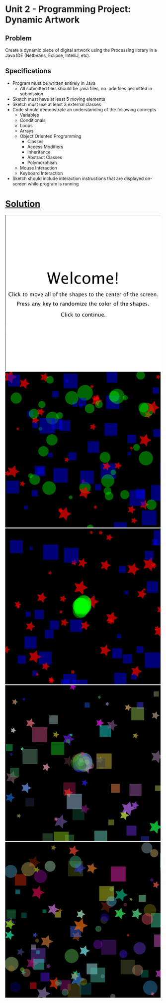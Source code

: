 # Unit 2 - Programming Project: Dynamic Artwork

## Problem
  Create a dynamic piece of digital artwork using the Processing library in a Java IDE (Netbeans, Eclipse, IntelliJ, etc).

## Specifications
  * Program must be written entirely in Java
    * All submitted files should be .java files, no .pde files permitted in submission
  * Sketch must have at least 5 moving elements
  * Sketch must use at least 3 external classes
  * Code should demonstrate an understanding of the following concepts
    * Variables
    * Conditionals
    * Loops
    * Arrays
    * Object Oriented Programming
      * Classes
      * Access Modifiers
      * Inheritance
      * Abstract Classes
      * Polymorphism
    * Mouse Interaction
    * Keyboard Interaction
  * Sketch should include interaction instructions that are displayed on-screen while program is running

# [Solution](https://github.com/blwatkins/Data-Structures-From-A-New-Perspective/tree/master/2_AlgorithmAnalysis/Project/Solution/src)

<img src="https://github.com/blwatkins/Data-Structures-From-A-New-Perspective/blob/master/2_AlgorithmAnalysis/Project/Images/project1_0.png" alt="Image 1" width="500" height="500">

<img src="https://github.com/blwatkins/Data-Structures-From-A-New-Perspective/blob/master/2_AlgorithmAnalysis/Project/Images/project1_1.png" alt="Image 2" width="500" height="500">

<img src="https://github.com/blwatkins/Data-Structures-From-A-New-Perspective/blob/master/2_AlgorithmAnalysis/Project/Images/project1_2.png" alt="Image 3" width="500" height="500">

<img src="https://github.com/blwatkins/Data-Structures-From-A-New-Perspective/blob/master/2_AlgorithmAnalysis/Project/Images/project1_3.png" alt="Image 4" width="500" height="500">

<img src="https://github.com/blwatkins/Data-Structures-From-A-New-Perspective/blob/master/2_AlgorithmAnalysis/Project/Images/project1_4.png" alt="Image 5" width="500" height="500">
